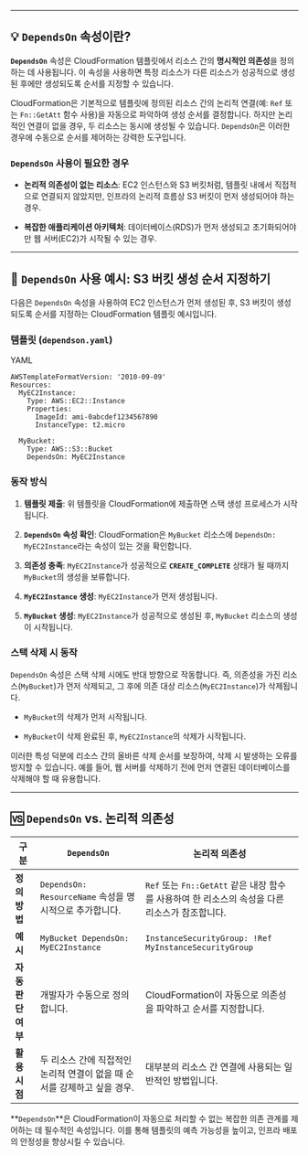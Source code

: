 
---

## 💡 `DependsOn` 속성이란?

**`DependsOn`** 속성은 CloudFormation 템플릿에서 리소스 간의 **명시적인 의존성**을 정의하는 데 사용됩니다. 이 속성을 사용하면 특정 리소스가 다른 리소스가 성공적으로 생성된 후에만 생성되도록 순서를 지정할 수 있습니다.

CloudFormation은 기본적으로 템플릿에 정의된 리소스 간의 논리적 연결(예: `Ref` 또는 `Fn::GetAtt` 함수 사용)을 자동으로 파악하여 생성 순서를 결정합니다. 하지만 논리적인 연결이 없을 경우, 두 리소스는 동시에 생성될 수 있습니다. `DependsOn`은 이러한 경우에 수동으로 순서를 제어하는 강력한 도구입니다.

### `DependsOn` 사용이 필요한 경우

- **논리적 의존성이 없는 리소스**: EC2 인스턴스와 S3 버킷처럼, 템플릿 내에서 직접적으로 연결되지 않았지만, 인프라의 논리적 흐름상 S3 버킷이 먼저 생성되어야 하는 경우.
    
- **복잡한 애플리케이션 아키텍처**: 데이터베이스(RDS)가 먼저 생성되고 초기화되어야만 웹 서버(EC2)가 시작될 수 있는 경우.
    

---

## 📝 `DependsOn` 사용 예시: S3 버킷 생성 순서 지정하기

다음은 `DependsOn` 속성을 사용하여 EC2 인스턴스가 먼저 생성된 후, S3 버킷이 생성되도록 순서를 지정하는 CloudFormation 템플릿 예시입니다.

### 템플릿 (`dependson.yaml`)

YAML

```
AWSTemplateFormatVersion: '2010-09-09'
Resources:
  MyEC2Instance:
    Type: AWS::EC2::Instance
    Properties:
      ImageId: ami-0abcdef1234567890
      InstanceType: t2.micro
      
  MyBucket:
    Type: AWS::S3::Bucket
    DependsOn: MyEC2Instance
```

### 동작 방식

1. **템플릿 제출**: 위 템플릿을 CloudFormation에 제출하면 스택 생성 프로세스가 시작됩니다.
    
2. **`DependsOn` 속성 확인**: CloudFormation은 `MyBucket` 리소스에 `DependsOn: MyEC2Instance`라는 속성이 있는 것을 확인합니다.
    
3. **의존성 충족**: `MyEC2Instance`가 성공적으로 **`CREATE_COMPLETE`** 상태가 될 때까지 `MyBucket`의 생성을 보류합니다.
    
4. **`MyEC2Instance` 생성**: `MyEC2Instance`가 먼저 생성됩니다.
    
5. **`MyBucket` 생성**: `MyEC2Instance`가 성공적으로 생성된 후, `MyBucket` 리소스의 생성이 시작됩니다.
    

### 스택 삭제 시 동작

`DependsOn` 속성은 스택 삭제 시에도 반대 방향으로 작동합니다. 즉, 의존성을 가진 리소스(`MyBucket`)가 먼저 삭제되고, 그 후에 의존 대상 리소스(`MyEC2Instance`)가 삭제됩니다.

- `MyBucket`의 삭제가 먼저 시작됩니다.
    
- `MyBucket`이 삭제 완료된 후, `MyEC2Instance`의 삭제가 시작됩니다.
    

이러한 특성 덕분에 리소스 간의 올바른 삭제 순서를 보장하여, 삭제 시 발생하는 오류를 방지할 수 있습니다. 예를 들어, 웹 서버를 삭제하기 전에 먼저 연결된 데이터베이스를 삭제해야 할 때 유용합니다.

---

## 🆚 `DependsOn` vs. 논리적 의존성

|구분|`DependsOn`|논리적 의존성|
|---|---|---|
|**정의 방법**|`DependsOn: ResourceName` 속성을 명시적으로 추가합니다.|`Ref` 또는 `Fn::GetAtt` 같은 내장 함수를 사용하여 한 리소스의 속성을 다른 리소스가 참조합니다.|
|**예시**|`MyBucket DependsOn: MyEC2Instance`|`InstanceSecurityGroup: !Ref MyInstanceSecurityGroup`|
|**자동 판단 여부**|개발자가 수동으로 정의합니다.|CloudFormation이 자동으로 의존성을 파악하고 순서를 지정합니다.|
|**활용 시점**|두 리소스 간에 직접적인 논리적 연결이 없을 때 순서를 강제하고 싶을 경우.|대부분의 리소스 간 연결에 사용되는 일반적인 방법입니다.|

**`DependsOn`**은 CloudFormation이 자동으로 처리할 수 없는 복잡한 의존 관계를 제어하는 데 필수적인 속성입니다. 이를 통해 템플릿의 예측 가능성을 높이고, 인프라 배포의 안정성을 향상시킬 수 있습니다.